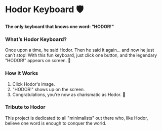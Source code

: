 # Hodor Keyboard 🛡️

**The only keyboard that knows one word: "HODOR!"**

### What’s Hodor Keyboard?

Once upon a time, he said Hodor. Then he said it again... and now he just can’t stop! With this fun keyboard, just click one button, and the legendary "HODOR!" appears on screen. 🤯

### How It Works

1. Click Hodor's image.
2. "HODOR!" shows up on the screen.
3. Congratulations, you’re now as charismatic as Hodor. 🎉

### Tribute to Hodor

This project is dedicated to all "minimalists" out there who, like Hodor, believe one word is enough to conquer the world.
